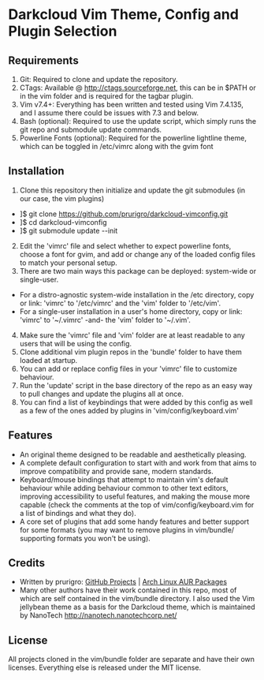 # Darkcloud Vim Theme, Config and Plugin Selection

## Requirements

1. Git: Required to clone and update the repository.
3. CTags: Available @ http://ctags.sourceforge.net, this can be in $PATH or in the vim folder and is required for the tagbar plugin.
4. Vim v7.4+: Everything has been written and tested using Vim 7.4.135, and I assume there could be issues with 7.3 and below.
2. Bash (optional): Required to use the update script, which simply runs the git repo and submodule update commands.
5. Powerline Fonts (optional): Required for the powerline lightline theme, which can be toggled in /etc/vimrc along with the gvim font

## Installation

1. Clone this repository then initialize and update the git submodules (in our case, the vim plugins)
  * ]$ git clone https://github.com/prurigro/darkcloud-vimconfig.git
  * ]$ cd darkcloud-vimconfig
  * ]$ git submodule update --init
2. Edit the 'vimrc' file and select whether to expect powerline fonts, choose a font for gvim, and add or change any of the loaded config files to match your personal setup.
3. There are two main ways this package can be deployed: system-wide or single-user.
  * For a distro-agnostic system-wide installation in the /etc directory, copy or link: 'vimrc' to '/etc/vimrc' and the 'vim' folder to '/etc/vim'.
  * For a single-user installation in a user's home directory, copy or link: 'vimrc' to '~/.vimrc' -and- the 'vim' folder to '~/.vim'.
4. Make sure the 'vimrc' file and 'vim' folder are at least readable to any users that will be using the config.
5. Clone additional vim plugin repos in the 'bundle' folder to have them loaded at startup.
6. You can add or replace config files in your 'vimrc' file to customize behaviour.
7. Run the 'update' script in the base directory of the repo as an easy way to pull changes and update the plugins all at once.
8. You can find a list of keybindings that were added by this config as well as a few of the ones added by plugins in 'vim/config/keyboard.vim'

## Features

* An original theme designed to be readable and aesthetically pleasing.
* A complete default configuration to start with and work from that aims to improve compatibility and provide sane, modern standards.
* Keyboard/mouse bindings that attempt to maintain vim's default behaviour while adding behaviour common to other text editors, improving accessibility to useful features, and making the mouse more capable (check the comments at the top of vim/config/keyboard.vim for a list of bindings and what they do).
* A core set of plugins that add some handy features and better support for some formats (you may want to remove plugins in vim/bundle/ supporting formats you won't be using).

## Credits

* Written by prurigro: [GitHub Projects](https://github.com/prurigro) | [Arch Linux AUR Packages](https://aur.archlinux.org/packages/?SeB=m&K=prurigro)
* Many other authors have their work contained in this repo, most of which are self contained in the vim/bundle directory. I also used the Vim jellybean theme as a basis for the Darkcloud theme, which is maintained by NanoTech <http://nanotech.nanotechcorp.net/>

## License
All projects cloned in the vim/bundle folder are separate and have their own licenses. Everything else is released under the MIT license.

